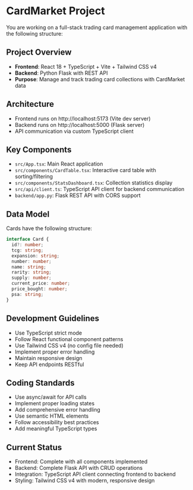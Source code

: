 # CardMarket Project

You are working on a full-stack trading card management application with the following structure:

## Project Overview

- **Frontend**: React 18 + TypeScript + Vite + Tailwind CSS v4
- **Backend**: Python Flask with REST API
- **Purpose**: Manage and track trading card collections with CardMarket data

## Architecture

- Frontend runs on http://localhost:5173 (Vite dev server)
- Backend runs on http://localhost:5000 (Flask server)
- API communication via custom TypeScript client

## Key Components

- `src/App.tsx`: Main React application
- `src/components/CardTable.tsx`: Interactive card table with sorting/filtering
- `src/components/StatsDashboard.tsx`: Collection statistics display
- `src/api/client.ts`: TypeScript API client for backend communication
- `backend/app.py`: Flask REST API with CORS support

## Data Model

Cards have the following structure:

```typescript
interface Card {
  id?: number;
  tcg: string;
  expansion: string;
  number: number;
  name: string;
  rarity: string;
  supply: number;
  current_price: number;
  price_bought: number;
  psa: string;
}
```

## Development Guidelines

- Use TypeScript strict mode
- Follow React functional component patterns
- Use Tailwind CSS v4 (no config file needed)
- Implement proper error handling
- Maintain responsive design
- Keep API endpoints RESTful

## Coding Standards

- Use async/await for API calls
- Implement proper loading states
- Add comprehensive error handling
- Use semantic HTML elements
- Follow accessibility best practices
- Add meaningful TypeScript types

## Current Status

- Frontend: Complete with all components implemented
- Backend: Complete Flask API with CRUD operations
- Integration: TypeScript API client connecting frontend to backend
- Styling: Tailwind CSS v4 with modern, responsive design
